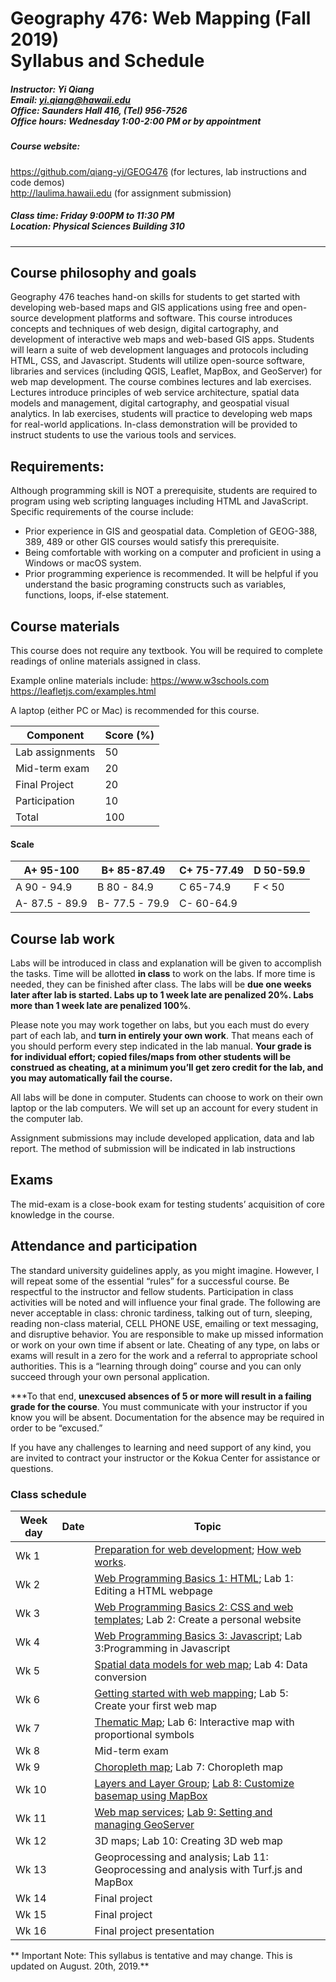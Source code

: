 
# Geography 476: Web Mapping  (Fall 2019) <br/>Syllabus and Schedule

##### Instructor: Yi Qiang <br/>Email: yi.qiang@hawaii.edu <br/>Office: Saunders Hall 416, (Tel) 956-7526 <br/>Office hours: Wednesday 1:00-2:00 PM or by appointment


##### Course website:<br/>
https://github.com/qiang-yi/GEOG476 (for lectures, lab instructions and code demos)<br>
http://laulima.hawaii.edu (for assignment submission)

##### Class time: Friday 9:00PM to 11:30 PM <br/>Location: Physical Sciences Building 310
---


## Course philosophy and goals

Geography 476 teaches hand-on skills for students to get started with developing web-based maps and GIS applications using free and open-source development platforms and software. This course introduces concepts and techniques of web design, digital cartography, and development of interactive web maps and web-based GIS apps. Students will learn a suite of web development languages and protocols including HTML, CSS, and Javascript. Students will utilize open-source software, libraries and services (including QGIS, Leaflet, MapBox, and GeoServer) for web map development. The course combines lectures and lab exercises. Lectures introduce principles of web service architecture, spatial data models and management, digital cartography, and geospatial visual analytics. In lab exercises, students will practice to developing web maps for real-world applications. In-class demonstration will be provided to instruct students to use the various tools and services.

## Requirements:
Although programming skill is NOT a prerequisite, students are required to program using web scripting languages including HTML and JavaScript. Specific requirements of the course include:
- Prior experience in GIS and geospatial data. Completion of GEOG-388, 389, 489 or other GIS courses would satisfy this prerequisite.
- Being comfortable with working on a computer and proficient in using a Windows or macOS system.
- Prior programming experience is recommended. It will be helpful if you understand the basic programing constructs such as variables, functions, loops, if-else statement.

## Course materials
This course does not require any textbook. You will be required to complete readings of online materials assigned in class.

Example online materials include:
https://www.w3schools.com
https://leafletjs.com/examples.html

A laptop (either PC or Mac) is recommended for this course.

|Component	|Score (%)|
|---------|---------|
|Lab assignments	|50|
|Mid-term exam	|20|
|Final Project |20|
|Participation	|10 |
|Total	|100|

#### Scale

|A+ 95-100	|B+ 85-87.49	|C+ 75-77.49	|D 50-59.9|
|---------------|-------|--------|--------|
|A   90 - 94.9	|B   80 - 84.9	|C   65-74.9	|F < 50|
|A-  87.5 - 89.9	|B-  77.5 - 79.9	|C-  60-64.9	| |


## Course lab work
Labs will be introduced in class and explanation will be given to accomplish the tasks.  Time will be allotted **in class** to work on the labs.  If more time is needed, they can be finished after class.  The labs will be **due one weeks later after lab is started.  Labs up to 1 week late are penalized 20%. Labs more than 1 week late are penalized 100%**.

Please note you may work together on labs, but you each must do every part of each lab, and **turn in entirely your own work**.  That means each of you should perform every step indicated in the lab manual. **Your grade is for individual effort; copied files/maps from other students will be construed as cheating, at a minimum you’ll get zero credit for the lab, and you may automatically fail the course.**

All labs will be done in computer. Students can choose to work on their own laptop or the lab computers. We will set up an account for every student in the computer lab.

Assignment submissions may include developed application, data and lab report. The method of submission will be indicated in lab instructions

## Exams
The mid-exam is a close-book exam for testing students’ acquisition of core knowledge in the course.

## Attendance and participation
The standard university guidelines apply, as you might imagine. However, I will repeat some of the essential “rules” for a successful course.  Be respectful to the instructor and fellow students.  Participation in class activities will be noted and will influence your final grade.  The following are never acceptable in class: chronic tardiness, talking out of turn, sleeping, reading non-class material, CELL PHONE USE, emailing or text messaging, and disruptive behavior.  You are responsible to make up missed information or work on your own time if absent or late.  Cheating of any type, on labs or exams will result in a zero for the work and a referral to appropriate school authorities.  This is a “learning through doing” course and you can only succeed through your own personal application.

***To that end, **unexcused absences of 5 or more will result in a failing grade for the course**.  You must communicate with your instructor if you know you will be absent.  Documentation for the absence may be required in order to be “excused.”

If you have any challenges to learning and need support of any kind, you are invited to contract your instructor or the Kokua Center for assistance or questions.

### Class schedule

|Week day |   Date    |  Topic|
|---|---|---|
|Wk 1||[Preparation for web development](lecture/lec1_preparation.md); [How web works](lecture/lec2_how_web_work.md).|
|Wk 2||[Web Programming Basics 1: HTML](lecture/lec3_http.md); Lab 1: Editing a HTML webpage|
|Wk 3||[Web Programming Basics 2: CSS and web templates](lecture/lec4_css_template.md); Lab 2: Create a personal website|
|Wk 4||[Web Programming Basics 3: Javascript](lecture/lec5_javascript.md); Lab 3:Programming in Javascript|
|Wk 5||[Spatial data models for web map](lecture/lec6_web_spatial_data.md); Lab 4: Data conversion|
|Wk 6||[Getting started with web mapping](lecture/lec7_start_web_mapping.md); Lab 5: Create your first web map |
|Wk 7||[Thematic Map](lecture/lec8_thematic_map_point.md); Lab 6: Interactive map with proportional symbols|
|Wk 8||Mid-term exam|
|Wk 9||[Choropleth map](lecture/lec9_choropleth_map.md); Lab 7: Choropleth map|
|Wk 10||[Layers and Layer Group](lecture/lec10_layer_control.md); [Lab 8: Customize basemap using MapBox](assignment/lec10_assignment_MapBox.md)|
|Wk 11||[Web map services](lecture/lec11_web_map_service.md); [Lab 9: Setting and managing GeoServer](assignment/lec11_assignment_GeoServer.md)|
|Wk 12||3D maps; Lab 10: Creating 3D web map|
|Wk 13||Geoprocessing and analysis; Lab 11: Geoprocessing and analysis with Turf.js and MapBox|
|Wk 14||Final project|
|Wk 15||Final project|
|Wk 16||Final project presentation|

** Important Note: This syllabus is tentative and may change. This is updated on August. 20th, 2019.**
